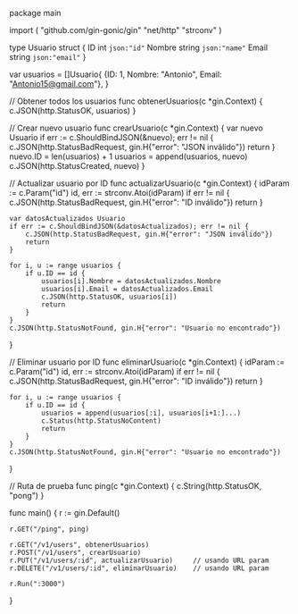package main

import (
	"github.com/gin-gonic/gin"
	"net/http"
	"strconv"
)

type Usuario struct {
	ID     int    `json:"id"`
	Nombre string `json:"name"`
	Email  string `json:"email"`
}

var usuarios = []Usuario{
	{ID: 1, Nombre: "Antonio", Email: "Antonio15@gmail.com"},
}

// Obtener todos los usuarios
func obtenerUsuarios(c *gin.Context) {
	c.JSON(http.StatusOK, usuarios)
}

// Crear nuevo usuario
func crearUsuario(c *gin.Context) {
	var nuevo Usuario
	if err := c.ShouldBindJSON(&nuevo); err != nil {
		c.JSON(http.StatusBadRequest, gin.H{"error": "JSON inválido"})
		return
	}
	nuevo.ID = len(usuarios) + 1
	usuarios = append(usuarios, nuevo)
	c.JSON(http.StatusCreated, nuevo)
}

// Actualizar usuario por ID
func actualizarUsuario(c *gin.Context) {
	idParam := c.Param("id")
	id, err := strconv.Atoi(idParam)
	if err != nil {
		c.JSON(http.StatusBadRequest, gin.H{"error": "ID inválido"})
		return
	}

	var datosActualizados Usuario
	if err := c.ShouldBindJSON(&datosActualizados); err != nil {
		c.JSON(http.StatusBadRequest, gin.H{"error": "JSON inválido"})
		return
	}

	for i, u := range usuarios {
		if u.ID == id {
			usuarios[i].Nombre = datosActualizados.Nombre
			usuarios[i].Email = datosActualizados.Email
			c.JSON(http.StatusOK, usuarios[i])
			return
		}
	}
	c.JSON(http.StatusNotFound, gin.H{"error": "Usuario no encontrado"})
}

// Eliminar usuario por ID
func eliminarUsuario(c *gin.Context) {
	idParam := c.Param("id")
	id, err := strconv.Atoi(idParam)
	if err != nil {
		c.JSON(http.StatusBadRequest, gin.H{"error": "ID inválido"})
		return
	}

	for i, u := range usuarios {
		if u.ID == id {
			usuarios = append(usuarios[:i], usuarios[i+1:]...)
			c.Status(http.StatusNoContent)
			return
		}
	}
	c.JSON(http.StatusNotFound, gin.H{"error": "Usuario no encontrado"})
}

// Ruta de prueba
func ping(c *gin.Context) {
	c.String(http.StatusOK, "pong")
}

func main() {
	r := gin.Default()

	r.GET("/ping", ping)

	r.GET("/v1/users", obtenerUsuarios)
	r.POST("/v1/users", crearUsuario)
	r.PUT("/v1/users/:id", actualizarUsuario)     // usando URL param
	r.DELETE("/v1/users/:id", eliminarUsuario)    // usando URL param

	r.Run(":3000")
}

